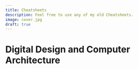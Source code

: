 ```yaml
---
title: Cheatsheets
description: Feel free to use any of my old Cheatsheets.
image: cover.jpg
draft: true
---
```


# Digital Design and Computer Architecture